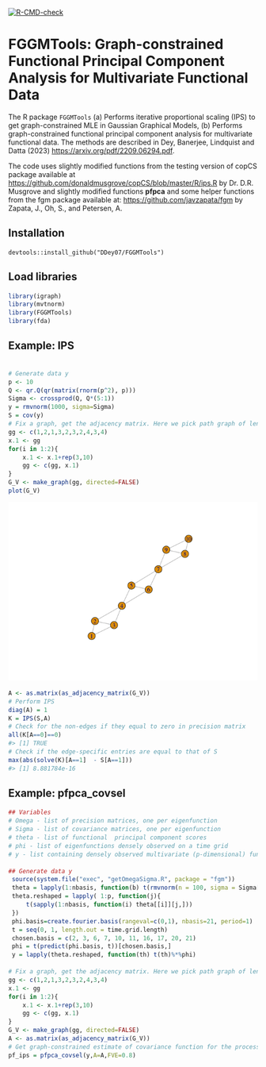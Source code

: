 <!-- README.md is generated from README.Rmd. Please edit that file -->
<!-- badges: start -->

[![R-CMD-check](https://github.com/Ddey07/FGGMTools/actions/workflows/R-CMD-check.yaml/badge.svg)](https://github.com/Ddey07/FGGMTools/actions/workflows/R-CMD-check.yaml)
<!-- badges: end -->

# FGGMTools: Graph-constrained Functional Principal Component Analysis for Multivariate Functional Data

The R package `FGGMTools` (a) Performs iterative proportional scaling
(IPS) to get graph-constrained MLE in Gaussian Graphical Models, (b)
Performs graph-constrained functional principal component analysis for
multivariate functional data. The methods are described in Dey,
Banerjee, Lindquist and Datta (2023)
<https://arxiv.org/pdf/2209.06294.pdf>.

The code uses slightly modified functions from the testing version of
copCS package available at
<https://github.com/donaldmusgrove/copCS/blob/master/R/ips.R> by
Dr. D.R. Musgrove and slightly modified functions **pfpca** and some
helper functions from the fgm package available at:
<https://github.com/javzapata/fgm> by Zapata, J., Oh, S., and Petersen,
A.

## Installation

``` install
devtools::install_github("DDey07/FGGMTools")
```

## Load libraries

``` r
library(igraph)
library(mvtnorm)
library(FGGMTools)
library(fda)
```

## Example: IPS

``` r

# Generate data y
p <- 10
Q <- qr.Q(qr(matrix(rnorm(p^2), p)))
Sigma <- crossprod(Q, Q*(5:1))
y = rmvnorm(1000, sigma=Sigma)
S = cov(y)
# Fix a graph, get the adjacency matrix. Here we pick path graph of length p
gg <- c(1,2,1,3,2,3,2,4,3,4)
x.1 <- gg
for(i in 1:2){
    x.1 <- x.1+rep(3,10)
    gg <- c(gg, x.1)
}
G_V <- make_graph(gg, directed=FALSE)
plot(G_V)
```

![](README-example-1.png)<!-- -->

``` r
A <- as.matrix(as_adjacency_matrix(G_V))
# Perform IPS
diag(A) = 1
K = IPS(S,A)
# Check for the non-edges if they equal to zero in precision matrix
all(K[A==0]==0)
#> [1] TRUE
# Check if the edge-specific entries are equal to that of S
max(abs(solve(K)[A==1]  - S[A==1]))
#> [1] 8.881784e-16
```

## Example: pfpca_covsel

``` r
## Variables
# Omega - list of precision matrices, one per eigenfunction
# Sigma - list of covariance matrices, one per eigenfunction
# theta - list of functional  principal component scores
# phi - list of eigenfunctions densely observed on a time grid
# y - list containing densely observed multivariate (p-dimensional) functional data

## Generate data y
 source(system.file("exec", "getOmegaSigma.R", package = "fgm"))
 theta = lapply(1:nbasis, function(b) t(rmvnorm(n = 100, sigma = Sigma[[b]])))
 theta.reshaped = lapply( 1:p, function(j){
     t(sapply(1:nbasis, function(i) theta[[i]][j,]))
 })
 phi.basis=create.fourier.basis(rangeval=c(0,1), nbasis=21, period=1)
 t = seq(0, 1, length.out = time.grid.length)
 chosen.basis = c(2, 3, 6, 7, 10, 11, 16, 17, 20, 21)
 phi = t(predict(phi.basis, t))[chosen.basis,]
 y = lapply(theta.reshaped, function(th) t(th)%*%phi)

# Fix a graph, get the adjacency matrix. Here we pick path graph of length p
gg <- c(1,2,1,3,2,3,2,4,3,4)
x.1 <- gg
for(i in 1:2){
    x.1 <- x.1+rep(3,10)
    gg <- c(gg, x.1)
}
G_V <- make_graph(gg, directed=FALSE)
A <- as.matrix(as_adjacency_matrix(G_V))
# Get graph-constrained estimate of covariance function for the process
pf_ips = pfpca_covsel(y,A=A,FVE=0.8)
```
